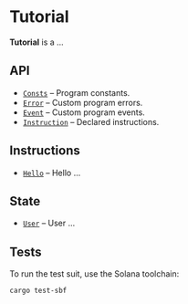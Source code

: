 # Tutorial

**Tutorial** is a ...
        
## API
- [`Consts`](api/src/consts.rs) – Program constants.
- [`Error`](api/src/error.rs) – Custom program errors.
- [`Event`](api/src/event.rs) – Custom program events.
- [`Instruction`](api/src/instruction.rs) – Declared instructions.

## Instructions
- [`Hello`](program/src/hello.rs) – Hello ...

## State
- [`User`](api/src/state/user.rs) – User ...

## Tests

To run the test suit, use the Solana toolchain:
```
cargo test-sbf         
```
